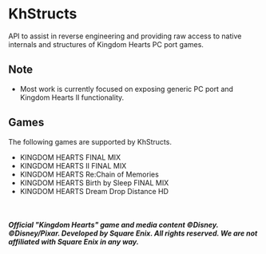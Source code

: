 # KhStructs
API to assist in reverse engineering and providing raw access to native internals and structures of Kingdom Hearts PC port games.

## Note
* Most work is currently focused on exposing generic PC port and Kingdom Hearts II functionality.

## Games

The following games are supported by KhStructs.
* KINGDOM HEARTS FINAL MIX
* KINGDOM HEARTS II FINAL MIX
* KINGDOM HEARTS Re:Chain of Memories
* KINGDOM HEARTS Birth by Sleep FINAL MIX
* KINGDOM HEARTS Dream Drop Distance HD

<br>

##### Official "Kingdom Hearts" game and media content ©Disney. ©Disney/Pixar. Developed by Square Enix. All rights reserved. We are not affiliated with Square Enix in any way.
